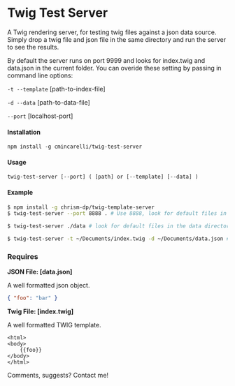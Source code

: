 # Twig Test Server

A Twig rendering server, for testing twig files against a json data source. Simply drop a twig file and json file in the same directory and run the server to see the results.

By default the server runs on port 9999 and looks for index.twig and data.json in the current folder. You can overide these setting by passing in command line options:

`-t --template` [path-to-index-file]

`-d --data` [path-to-data-file]

`--port` [localhost-port]

#### Installation

`npm install -g cmincarelli/twig-test-server`

#### Usage

`twig-test-server [--port] ( [path] or [--template] [--data] )`

#### Example

```bash
$ npm install -g chrism-dp/twig-template-server
$ twig-test-server --port 8888 . # Use 8888, look for default files in the current directory

$ twig-test-server ./data # look for default files in the data directory

$ twig-test-server -t ~/Documents/index.twig -d ~/Documents/data.json # Use file from ~/Documents
```

### Requires

**JSON File: [data.json]**

A well formatted json object.

```json
{ "foo": "bar" }
```

**Twig File: [index.twig]**

A well formatted TWIG template.

```twig
<html>
<body>
	{{foo}}
</body>
</html>
```

Comments, suggests? Contact me!

